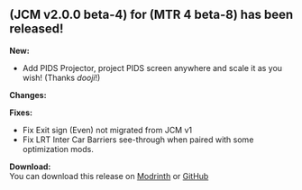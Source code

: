 ## (JCM v2.0.0 beta-4) for (MTR 4 beta-8) has been released!

**New:**  
- Add PIDS Projector, project PIDS screen anywhere and scale it as you wish! (Thanks *dooji*!)

**Changes:**  

**Fixes:**
- Fix Exit sign (Even) not migrated from JCM v1
- Fix LRT Inter Car Barriers see-through when paired with some optimization mods.

**Download:**  
You can download this release on [Modrinth](https://modrinth.com/mod/jcm) or [GitHub](https://github.com/DistrictOfJoban/Joban-Client-Mod/releases)
